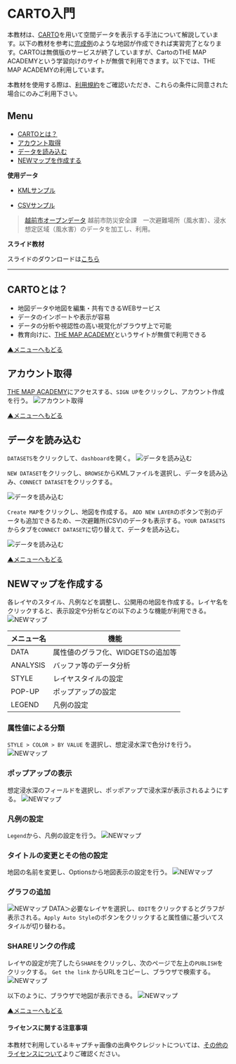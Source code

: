 # CARTO入門
本教材は、[CARTO]を用いて空間データを表示する手法について解説しています。以下の教材を参考に[完成例](https://sagara1020.carto.com/builder/5d219b3c-08ac-411a-9e57-3f762075046c/embed)のような地図が作成できれば実習完了となります。CARTOは無償版のサービスが終了していますが、CartoのTHE MAP ACADEMYという学習向けのサイトが無償で利用できます。以下では、THE MAP ACADEMYの利用しています。

本教材を使用する際は、[利用規約]をご確認いただき、これらの条件に同意された場合にのみご利用下さい。

[利用規約]:../../../../../master/利用規約.md

**Menu**
------
* [CARTOとは？](#CARTOとは？)
* [アカウント取得](#アカウント取得)
* [データを読み込む](#データを読み込む)
* [NEWマップを作成する](#NEWマップを作成する)


**使用データ**

* [KMLサンプル](https://raw.githubusercontent.com/gis-oer/datasets/master/vector/kml/cesium/flood_assumed_area.kml)

* [CSVサンプル](https://raw.githubusercontent.com/gis-oer/datasets/master/text/carto/refuge.csv)

> [越前市オープンデータ] 越前市防災安全課　一次避難場所（風水害）、浸水想定区域（風水害）のデータを加工し、利用。

[越前市オープンデータ]:http://www.city.echizen.lg.jp/office/010/021/open-data-echizen.html

**スライド教材**

スライドのダウンロードは[こちら](../../../../../raw/master/GISオープン教材/インターネットの活用に関する教材/Carto/Carto.pptx)

--------

## CARTOとは？

- 地図データや地図を編集・共有できるWEBサービス
- データのインポートや表示が容易
- データの分析や視認性の高い視覚化がブラウザ上で可能
- 教育向けに、[THE MAP ACADEMY]というサイトが無償で利用できる

[▲メニューへもどる]

## アカウント取得
[THE MAP ACADEMY]にアクセスする、`SIGN UP`をクリックし、アカウント作成を行う。
![アカウント取得](pic/cartopic_1.png)

[▲メニューへもどる]

## データを読み込む
`DATASETS`をクリックして、`dashboard`を開く。
![データを読み込む](pic/cartopic_2.png)

`NEW DATASET`をクリックし、`BROWSE`からKMLファイルを選択し、データを読み込み、`CONNECT DATASET`をクリックする。

![データを読み込む](pic/cartopic_3.png)

`Create MAP`をクリックし、地図を作成する。
`ADD NEW LAYER`のボタンで別のデータも追加できるため、一次避難所(CSV)のデータも表示する。`YOUR DATASETS`からタブを`CONNECT DATASET`に切り替えて、データを読み込む。

![データを読み込む](pic/cartopic_4.png)

[▲メニューへもどる]

## <a name="NEWマップを作成する"></a>NEWマップを作成する

各レイヤのスタイル、凡例などを調整し、公開用の地図を作成する。レイヤ名をクリックすると、表示設定や分析などの以下のような機能が利用できる。
![NEWマップ](pic/cartopic_7.png)

|メニュー名|機能|
|---|---|
|DATA|属性値のグラフ化、WIDGETSの追加等|
|ANALYSIS|バッファ等のデータ分析|
|STYLE|レイヤスタイルの設定|
|POP-UP|ポップアップの設定|
|LEGEND|凡例の設定|

### 属性値による分類
`STYLE > COLOR > BY VALUE` を選択し、想定浸水深で色分けを行う。
![NEWマップ](pic/cartopic_8.png)

### ポップアップの表示
想定浸水深のフィールドを選択し、ポッポアップで浸水深が表示されるようにする。
![NEWマップ](pic/cartopic_9.png)

### 凡例の設定
`Legend`から、凡例の設定を行う。
![NEWマップ](pic/cartopic_10.png)

### タイトルの変更とその他の設定
地図の名前を変更し、Optionsから地図表示の設定を行う。
![NEWマップ](pic/cartopic_13.png)

### グラフの追加
![NEWマップ](pic/cartopic_11.png)
DATA＞必要なレイヤを選択し、`EDIT`をクリックするとグラフが表示される。`Apply Auto Style`のボタンをクリックすると属性値に基づいてスタイルが切り替わる。

### SHAREリンクの作成
レイヤの設定が完了したら`SHARE`をクリックし、次のページで左上の`PUBLISH`をクリックする。
`Get the link` からURLをコピーし、ブラウザで検索する。
![NEWマップ](pic/cartopic_15.png)

以下のように、ブラウザで地図が表示できる。
![NEWマップ](pic/cartopic_16.png)



[▲メニューへもどる]

#### ライセンスに関する注意事項
本教材で利用しているキャプチャ画像の出典やクレジットについては、[その他のライセンスについて]よりご確認ください。

[その他のライセンスについて]:../../その他のライセンスについて.md
[▲メニューへもどる]:Carto.md#menu
[CARTO]:https://carto.com
[THE MAP ACADEMY]:https://carto.com/academy/

